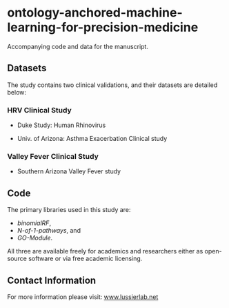 
# ontology-anchored-machine-learning-for-precision-medicine
Accompanying code and data for the manuscript.

## Datasets 
The study contains two clinical validations, and their datasets are
detailed below: 

### HRV Clinical Study 

- Duke Study: Human Rhinovirus 

- Univ. of Arizona: Asthma Exacerbation Clinical study

### Valley Fever Clinical Study 
- Southern Arizona Valley Fever study 


## Code 

The primary libraries used in this study are:
 - *binomialRF*,
 - *N-of-1-pathways*, and
 - *GO-Module*.
 
 All three are available freely for academics and researchers either as open-source software or 
 via free academic licensing. 
 
 ## Contact Information 
 For more information please visit: www.lussierlab.net 
 
 
